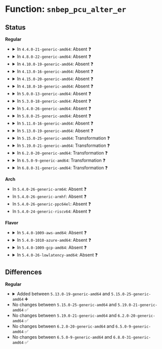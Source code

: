 # Function: <code>snbep_pcu_alter_er</code>

## Status
<b>Regular</b>
<ul>
<li>
<details>
<summary>In <code>4.4.0-21-generic-amd64</code>: Absent ❓</summary>

```json
{
  "name": "snbep_pcu_alter_er",
  "collision_type": "Unique Static",
  "inline_type": "Full",
  "funcs": [
    {
      "addr": 18446744071578950133,
      "name": "snbep_pcu_alter_er",
      "external": false,
      "loc": "arch/x86/events/intel/uncore_snbep.c:836",
      "file": "arch/x86/events/intel/uncore_snbep.c",
      "inline": "not declared, inlined",
      "caller_inline": [
        "arch/x86/events/intel/uncore_snbep.c:snbep_pcu_get_constraint",
        "arch/x86/events/intel/uncore_snbep.c:snbep_pcu_get_constraint"
      ],
      "caller_func": []
    }
  ],
  "symbols": []
}
```
</details>
</li>
<li>
<details>
<summary>In <code>4.8.0-22-generic-amd64</code>: Absent ❓</summary>

```json
{
  "name": "snbep_pcu_alter_er",
  "collision_type": "Unique Static",
  "inline_type": "Full",
  "funcs": [
    {
      "addr": 18446744071578946987,
      "name": "snbep_pcu_alter_er",
      "external": false,
      "loc": "arch/x86/events/intel/uncore_snbep.c:836",
      "file": "arch/x86/events/intel/uncore_snbep.c",
      "inline": "not declared, inlined",
      "caller_inline": [
        "arch/x86/events/intel/uncore_snbep.c:snbep_pcu_get_constraint",
        "arch/x86/events/intel/uncore_snbep.c:snbep_pcu_get_constraint"
      ],
      "caller_func": []
    }
  ],
  "symbols": []
}
```
</details>
</li>
<li>
<details>
<summary>In <code>4.10.0-19-generic-amd64</code>: Absent ❓</summary>

```json
{
  "name": "snbep_pcu_alter_er",
  "collision_type": "Unique Static",
  "inline_type": "Full",
  "funcs": [
    {
      "addr": 18446744071578947451,
      "name": "snbep_pcu_alter_er",
      "external": false,
      "loc": "arch/x86/events/intel/uncore_snbep.c:907",
      "file": "arch/x86/events/intel/uncore_snbep.c",
      "inline": "not declared, inlined",
      "caller_inline": [
        "arch/x86/events/intel/uncore_snbep.c:snbep_pcu_get_constraint",
        "arch/x86/events/intel/uncore_snbep.c:snbep_pcu_get_constraint"
      ],
      "caller_func": []
    }
  ],
  "symbols": []
}
```
</details>
</li>
<li>
<details>
<summary>In <code>4.13.0-16-generic-amd64</code>: Absent ❓</summary>

```json
{
  "name": "snbep_pcu_alter_er",
  "collision_type": "Unique Static",
  "inline_type": "Full",
  "funcs": [
    {
      "addr": 18446744071578940425,
      "name": "snbep_pcu_alter_er",
      "external": false,
      "loc": "arch/x86/events/intel/uncore_snbep.c:906",
      "file": "arch/x86/events/intel/uncore_snbep.c",
      "inline": "not declared, inlined",
      "caller_inline": [
        "arch/x86/events/intel/uncore_snbep.c:snbep_pcu_get_constraint",
        "arch/x86/events/intel/uncore_snbep.c:snbep_pcu_get_constraint"
      ],
      "caller_func": []
    }
  ],
  "symbols": []
}
```
</details>
</li>
<li>
<details>
<summary>In <code>4.15.0-20-generic-amd64</code>: Absent ❓</summary>

```json
{
  "name": "snbep_pcu_alter_er",
  "collision_type": "Unique Static",
  "inline_type": "Full",
  "funcs": [
    {
      "addr": 18446744071578942441,
      "name": "snbep_pcu_alter_er",
      "external": false,
      "loc": "arch/x86/events/intel/uncore_snbep.c:907",
      "file": "arch/x86/events/intel/uncore_snbep.c",
      "inline": "not declared, inlined",
      "caller_inline": [
        "arch/x86/events/intel/uncore_snbep.c:snbep_pcu_get_constraint",
        "arch/x86/events/intel/uncore_snbep.c:snbep_pcu_get_constraint"
      ],
      "caller_func": []
    }
  ],
  "symbols": []
}
```
</details>
</li>
<li>
<details>
<summary>In <code>4.18.0-10-generic-amd64</code>: Absent ❓</summary>

```json
{
  "name": "snbep_pcu_alter_er",
  "collision_type": "Unique Static",
  "inline_type": "Full",
  "funcs": [
    {
      "addr": 18446744071578944891,
      "name": "snbep_pcu_alter_er",
      "external": false,
      "loc": "arch/x86/events/intel/uncore_snbep.c:907",
      "file": "arch/x86/events/intel/uncore_snbep.c",
      "inline": "not declared, inlined",
      "caller_inline": [
        "arch/x86/events/intel/uncore_snbep.c:snbep_pcu_get_constraint",
        "arch/x86/events/intel/uncore_snbep.c:snbep_pcu_get_constraint"
      ],
      "caller_func": []
    }
  ],
  "symbols": []
}
```
</details>
</li>
<li>
<details>
<summary>In <code>5.0.0-13-generic-amd64</code>: Absent ❓</summary>

```json
{
  "name": "snbep_pcu_alter_er",
  "collision_type": "Unique Static",
  "inline_type": "Full",
  "funcs": [
    {
      "addr": 18446744071578946891,
      "name": "snbep_pcu_alter_er",
      "external": false,
      "loc": "arch/x86/events/intel/uncore_snbep.c:907",
      "file": "arch/x86/events/intel/uncore_snbep.c",
      "inline": "not declared, inlined",
      "caller_inline": [
        "arch/x86/events/intel/uncore_snbep.c:snbep_pcu_get_constraint",
        "arch/x86/events/intel/uncore_snbep.c:snbep_pcu_get_constraint"
      ],
      "caller_func": []
    }
  ],
  "symbols": []
}
```
</details>
</li>
<li>
<details>
<summary>In <code>5.3.0-18-generic-amd64</code>: Absent ❓</summary>

```json
{
  "name": "snbep_pcu_alter_er",
  "collision_type": "Unique Static",
  "inline_type": "Full",
  "funcs": [
    {
      "addr": 18446744071578952661,
      "name": "snbep_pcu_alter_er",
      "external": false,
      "loc": "arch/x86/events/intel/uncore_snbep.c:975",
      "file": "arch/x86/events/intel/uncore_snbep.c",
      "inline": "not declared, inlined",
      "caller_inline": [
        "arch/x86/events/intel/uncore_snbep.c:snbep_pcu_get_constraint",
        "arch/x86/events/intel/uncore_snbep.c:snbep_pcu_get_constraint"
      ],
      "caller_func": []
    }
  ],
  "symbols": []
}
```
</details>
</li>
<li>
<details>
<summary>In <code>5.4.0-26-generic-amd64</code>: Absent ❓</summary>

```json
{
  "name": "snbep_pcu_alter_er",
  "collision_type": "Unique Static",
  "inline_type": "Full",
  "funcs": [
    {
      "addr": 18446744071578955093,
      "name": "snbep_pcu_alter_er",
      "external": false,
      "loc": "arch/x86/events/intel/uncore_snbep.c:970",
      "file": "arch/x86/events/intel/uncore_snbep.c",
      "inline": "not declared, inlined",
      "caller_inline": [
        "arch/x86/events/intel/uncore_snbep.c:snbep_pcu_get_constraint",
        "arch/x86/events/intel/uncore_snbep.c:snbep_pcu_get_constraint"
      ],
      "caller_func": []
    }
  ],
  "symbols": []
}
```
</details>
</li>
<li>
<details>
<summary>In <code>5.8.0-25-generic-amd64</code>: Absent ❓</summary>

```json
{
  "name": "snbep_pcu_alter_er",
  "collision_type": "Unique Static",
  "inline_type": "Full",
  "funcs": [
    {
      "addr": 18446744071578970039,
      "name": "snbep_pcu_alter_er",
      "external": false,
      "loc": "arch/x86/events/intel/uncore_snbep.c:1007",
      "file": "arch/x86/events/intel/uncore_snbep.c",
      "inline": "not declared, inlined",
      "caller_inline": [
        "arch/x86/events/intel/uncore_snbep.c:snbep_pcu_get_constraint",
        "arch/x86/events/intel/uncore_snbep.c:snbep_pcu_get_constraint"
      ],
      "caller_func": []
    }
  ],
  "symbols": []
}
```
</details>
</li>
<li>
<details>
<summary>In <code>5.11.0-16-generic-amd64</code>: Absent ❓</summary>

```json
{
  "name": "snbep_pcu_alter_er",
  "collision_type": "Unique Static",
  "inline_type": "Full",
  "funcs": [
    {
      "addr": 18446744071578971735,
      "name": "snbep_pcu_alter_er",
      "external": false,
      "loc": "arch/x86/events/intel/uncore_snbep.c:1036",
      "file": "arch/x86/events/intel/uncore_snbep.c",
      "inline": "not declared, inlined",
      "caller_inline": [
        "arch/x86/events/intel/uncore_snbep.c:snbep_pcu_get_constraint",
        "arch/x86/events/intel/uncore_snbep.c:snbep_pcu_get_constraint"
      ],
      "caller_func": []
    }
  ],
  "symbols": []
}
```
</details>
</li>
<li>
<details>
<summary>In <code>5.13.0-19-generic-amd64</code>: Absent ❓</summary>

```json
{
  "name": "snbep_pcu_alter_er",
  "collision_type": "Unique Static",
  "inline_type": "Full",
  "funcs": [
    {
      "addr": 18446744071578976981,
      "name": "snbep_pcu_alter_er",
      "external": false,
      "loc": "arch/x86/events/intel/uncore_snbep.c:1036",
      "file": "arch/x86/events/intel/uncore_snbep.c",
      "inline": "not declared, inlined",
      "caller_inline": [
        "arch/x86/events/intel/uncore_snbep.c:snbep_pcu_get_constraint",
        "arch/x86/events/intel/uncore_snbep.c:snbep_pcu_get_constraint"
      ],
      "caller_func": []
    }
  ],
  "symbols": []
}
```
</details>
</li>
<li>
<details>
<summary>In <code>5.15.0-25-generic-amd64</code>: Transformation ❓</summary>

```c
u64 snbep_pcu_alter_er(struct perf_event * event, int new_idx, bool modify)
```

```json
{
  "name": "snbep_pcu_alter_er",
  "collision_type": "Unique Static",
  "inline_type": "No",
  "funcs": [
    {
      "addr": 0,
      "name": "snbep_pcu_alter_er",
      "external": false,
      "loc": "arch/x86/events/intel/uncore_snbep.c:1056",
      "file": "arch/x86/events/intel/uncore_snbep.c",
      "inline": "seen, unknown",
      "caller_inline": [],
      "caller_func": [
        "arch/x86/events/intel/uncore_snbep.c:snbep_pcu_get_constraint",
        "arch/x86/events/intel/uncore_snbep.c:snbep_pcu_get_constraint"
      ]
    }
  ],
  "symbols": [
    {
      "addr": 18446744071578985840,
      "name": "snbep_pcu_alter_er",
      "section": ".text",
      "bind": "STB_LOCAL",
      "size": 135
    },
    {
      "addr": 18446744071592045369,
      "name": "snbep_pcu_alter_er.cold",
      "section": ".text",
      "bind": "STB_LOCAL",
      "size": 74
    }
  ]
}
```
</details>
</li>
<li>
<details>
<summary>In <code>5.19.0-21-generic-amd64</code>: Transformation ❓</summary>

```c
u64 snbep_pcu_alter_er(struct perf_event * event, int new_idx, bool modify)
```

```json
{
  "name": "snbep_pcu_alter_er",
  "collision_type": "Unique Static",
  "inline_type": "No",
  "funcs": [
    {
      "addr": 0,
      "name": "snbep_pcu_alter_er",
      "external": false,
      "loc": "arch/x86/events/intel/uncore_snbep.c:1056",
      "file": "arch/x86/events/intel/uncore_snbep.c",
      "inline": "seen, unknown",
      "caller_inline": [],
      "caller_func": [
        "arch/x86/events/intel/uncore_snbep.c:snbep_pcu_get_constraint",
        "arch/x86/events/intel/uncore_snbep.c:snbep_pcu_get_constraint"
      ]
    }
  ],
  "symbols": [
    {
      "addr": 18446744071579000880,
      "name": "snbep_pcu_alter_er",
      "section": ".text",
      "bind": "STB_LOCAL",
      "size": 147
    },
    {
      "addr": 18446744071593811885,
      "name": "snbep_pcu_alter_er.cold",
      "section": ".text",
      "bind": "STB_LOCAL",
      "size": 74
    }
  ]
}
```
</details>
</li>
<li>
<details>
<summary>In <code>6.2.0-20-generic-amd64</code>: Transformation ❓</summary>

```c
u64 snbep_pcu_alter_er(struct perf_event * event, int new_idx, bool modify)
```

```json
{
  "name": "snbep_pcu_alter_er",
  "collision_type": "Unique Static",
  "inline_type": "No",
  "funcs": [
    {
      "addr": 0,
      "name": "snbep_pcu_alter_er",
      "external": false,
      "loc": "arch/x86/events/intel/uncore_snbep.c:1058",
      "file": "arch/x86/events/intel/uncore_snbep.c",
      "inline": "seen, unknown",
      "caller_inline": [],
      "caller_func": [
        "arch/x86/events/intel/uncore_snbep.c:snbep_pcu_get_constraint",
        "arch/x86/events/intel/uncore_snbep.c:snbep_pcu_get_constraint"
      ]
    }
  ],
  "symbols": [
    {
      "addr": 18446744071579023616,
      "name": "snbep_pcu_alter_er",
      "section": ".text",
      "bind": "STB_LOCAL",
      "size": 147
    },
    {
      "addr": 18446744071595955639,
      "name": "snbep_pcu_alter_er.cold",
      "section": ".text",
      "bind": "STB_LOCAL",
      "size": 74
    }
  ]
}
```
</details>
</li>
<li>
<details>
<summary>In <code>6.5.0-9-generic-amd64</code>: Transformation ❓</summary>

```c
u64 snbep_pcu_alter_er(struct perf_event * event, int new_idx, bool modify)
```

```json
{
  "name": "snbep_pcu_alter_er",
  "collision_type": "Unique Static",
  "inline_type": "No",
  "funcs": [
    {
      "addr": 0,
      "name": "snbep_pcu_alter_er",
      "external": false,
      "loc": "arch/x86/events/intel/uncore_snbep.c:1058",
      "file": "arch/x86/events/intel/uncore_snbep.c",
      "inline": "seen, unknown",
      "caller_inline": [],
      "caller_func": [
        "arch/x86/events/intel/uncore_snbep.c:snbep_pcu_get_constraint",
        "arch/x86/events/intel/uncore_snbep.c:snbep_pcu_get_constraint"
      ]
    }
  ],
  "symbols": [
    {
      "addr": 18446744071579023664,
      "name": "snbep_pcu_alter_er",
      "section": ".text",
      "bind": "STB_LOCAL",
      "size": 147
    },
    {
      "addr": 18446744071596473027,
      "name": "snbep_pcu_alter_er.cold",
      "section": ".text",
      "bind": "STB_LOCAL",
      "size": 74
    }
  ]
}
```
</details>
</li>
<li>
<details>
<summary>In <code>6.8.0-31-generic-amd64</code>: Transformation ❓</summary>

```c
u64 snbep_pcu_alter_er(struct perf_event * event, int new_idx, bool modify)
```

```json
{
  "name": "snbep_pcu_alter_er",
  "collision_type": "Unique Static",
  "inline_type": "No",
  "funcs": [
    {
      "addr": 0,
      "name": "snbep_pcu_alter_er",
      "external": false,
      "loc": "arch/x86/events/intel/uncore_snbep.c:1058",
      "file": "arch/x86/events/intel/uncore_snbep.c",
      "inline": "seen, unknown",
      "caller_inline": [],
      "caller_func": [
        "arch/x86/events/intel/uncore_snbep.c:snbep_pcu_get_constraint",
        "arch/x86/events/intel/uncore_snbep.c:snbep_pcu_get_constraint"
      ]
    }
  ],
  "symbols": [
    {
      "addr": 18446744071579048592,
      "name": "snbep_pcu_alter_er",
      "section": ".text",
      "bind": "STB_LOCAL",
      "size": 147
    },
    {
      "addr": 18446744071597368369,
      "name": "snbep_pcu_alter_er.cold",
      "section": ".text",
      "bind": "STB_LOCAL",
      "size": 74
    }
  ]
}
```
</details>
</li>
</ul>
<b>Arch</b>
<ul>
<li>
In <code>5.4.0-26-generic-arm64</code>: Absent ❓
</li>
<li>
In <code>5.4.0-26-generic-armhf</code>: Absent ❓
</li>
<li>
In <code>5.4.0-26-generic-ppc64el</code>: Absent ❓
</li>
<li>
In <code>5.4.0-24-generic-riscv64</code>: Absent ❓
</li>
</ul>
<b>Flavor</b>
<ul>
<li>
<details>
<summary>In <code>5.4.0-1009-aws-amd64</code>: Absent ❓</summary>

```json
{
  "name": "snbep_pcu_alter_er",
  "collision_type": "Unique Static",
  "inline_type": "Full",
  "funcs": [
    {
      "addr": 18446744071578955093,
      "name": "snbep_pcu_alter_er",
      "external": false,
      "loc": "arch/x86/events/intel/uncore_snbep.c:970",
      "file": "arch/x86/events/intel/uncore_snbep.c",
      "inline": "not declared, inlined",
      "caller_inline": [
        "arch/x86/events/intel/uncore_snbep.c:snbep_pcu_get_constraint",
        "arch/x86/events/intel/uncore_snbep.c:snbep_pcu_get_constraint"
      ],
      "caller_func": []
    }
  ],
  "symbols": []
}
```
</details>
</li>
<li>
<details>
<summary>In <code>5.4.0-1010-azure-amd64</code>: Absent ❓</summary>

```json
{
  "name": "snbep_pcu_alter_er",
  "collision_type": "Unique Static",
  "inline_type": "Full",
  "funcs": [
    {
      "addr": 18446744071578952693,
      "name": "snbep_pcu_alter_er",
      "external": false,
      "loc": "arch/x86/events/intel/uncore_snbep.c:970",
      "file": "arch/x86/events/intel/uncore_snbep.c",
      "inline": "not declared, inlined",
      "caller_inline": [
        "arch/x86/events/intel/uncore_snbep.c:snbep_pcu_get_constraint",
        "arch/x86/events/intel/uncore_snbep.c:snbep_pcu_get_constraint"
      ],
      "caller_func": []
    }
  ],
  "symbols": []
}
```
</details>
</li>
<li>
<details>
<summary>In <code>5.4.0-1009-gcp-amd64</code>: Absent ❓</summary>

```json
{
  "name": "snbep_pcu_alter_er",
  "collision_type": "Unique Static",
  "inline_type": "Full",
  "funcs": [
    {
      "addr": 18446744071578955029,
      "name": "snbep_pcu_alter_er",
      "external": false,
      "loc": "arch/x86/events/intel/uncore_snbep.c:970",
      "file": "arch/x86/events/intel/uncore_snbep.c",
      "inline": "not declared, inlined",
      "caller_inline": [
        "arch/x86/events/intel/uncore_snbep.c:snbep_pcu_get_constraint",
        "arch/x86/events/intel/uncore_snbep.c:snbep_pcu_get_constraint"
      ],
      "caller_func": []
    }
  ],
  "symbols": []
}
```
</details>
</li>
<li>
<details>
<summary>In <code>5.4.0-26-lowlatency-amd64</code>: Absent ❓</summary>

```json
{
  "name": "snbep_pcu_alter_er",
  "collision_type": "Unique Static",
  "inline_type": "Full",
  "funcs": [
    {
      "addr": 18446744071578955605,
      "name": "snbep_pcu_alter_er",
      "external": false,
      "loc": "arch/x86/events/intel/uncore_snbep.c:970",
      "file": "arch/x86/events/intel/uncore_snbep.c",
      "inline": "not declared, inlined",
      "caller_inline": [
        "arch/x86/events/intel/uncore_snbep.c:snbep_pcu_get_constraint",
        "arch/x86/events/intel/uncore_snbep.c:snbep_pcu_get_constraint"
      ],
      "caller_func": []
    }
  ],
  "symbols": []
}
```
</details>
</li>
</ul>

## Differences
<b>Regular</b>
<ul>
<li>
<details>
<summary>Added between <code>5.13.0-19-generic-amd64</code> and <code>5.15.0-25-generic-amd64</code> ➕</summary>

```c
u64 snbep_pcu_alter_er(struct perf_event * event, int new_idx, bool modify)
```
</details>
</li>
<li>
No changes between <code>5.15.0-25-generic-amd64</code> and <code>5.19.0-21-generic-amd64</code> ✅
</li>
<li>
No changes between <code>5.19.0-21-generic-amd64</code> and <code>6.2.0-20-generic-amd64</code> ✅
</li>
<li>
No changes between <code>6.2.0-20-generic-amd64</code> and <code>6.5.0-9-generic-amd64</code> ✅
</li>
<li>
No changes between <code>6.5.0-9-generic-amd64</code> and <code>6.8.0-31-generic-amd64</code> ✅
</li>
</ul>
